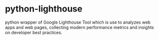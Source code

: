 # python-lighthouse
python wrapper of Google Lighthouse Tool which is use to analyzes web apps and web pages, collecting modern performance metrics and insights on developer best practices.
